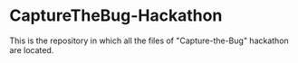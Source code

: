 # CaptureTheBug-Hackathon
This is the repository in which all the files of "Capture-the-Bug" hackathon are located.
